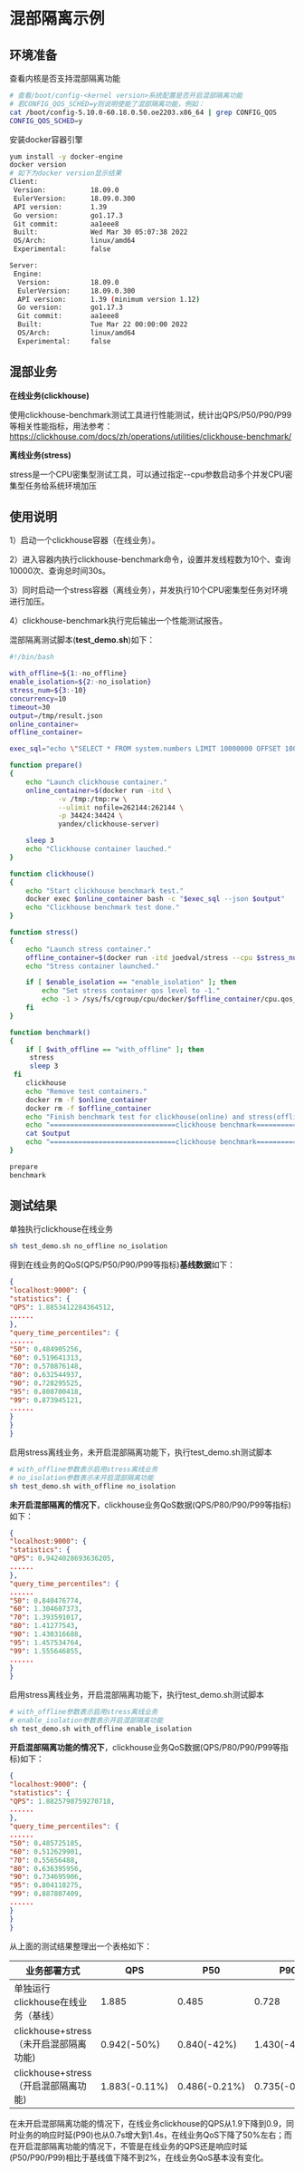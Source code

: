 # 混部隔离示例

## 环境准备

查看内核是否支持混部隔离功能

```bash
# 查看/boot/config-<kernel version>系统配置是否开启混部隔离功能
# 若CONFIG_QOS_SCHED=y则说明使能了混部隔离功能，例如：
cat /boot/config-5.10.0-60.18.0.50.oe2203.x86_64 | grep CONFIG_QOS
CONFIG_QOS_SCHED=y
```

安装docker容器引擎

```bash
yum install -y docker-engine
docker version
# 如下为docker version显示结果
Client:
 Version:           18.09.0
 EulerVersion:      18.09.0.300
 API version:       1.39
 Go version:        go1.17.3
 Git commit:        aa1eee8
 Built:             Wed Mar 30 05:07:38 2022
 OS/Arch:           linux/amd64
 Experimental:      false

Server:
 Engine:
  Version:          18.09.0
  EulerVersion:     18.09.0.300
  API version:      1.39 (minimum version 1.12)
  Go version:       go1.17.3
  Git commit:       aa1eee8
  Built:            Tue Mar 22 00:00:00 2022
  OS/Arch:          linux/amd64
  Experimental:     false
```

## 混部业务

**在线业务(clickhouse)**

使用clickhouse-benchmark测试工具进行性能测试，统计出QPS/P50/P90/P99等相关性能指标，用法参考：<https://clickhouse.com/docs/zh/operations/utilities/clickhouse-benchmark/>

**离线业务(stress)**

stress是一个CPU密集型测试工具，可以通过指定--cpu参数启动多个并发CPU密集型任务给系统环境加压

## 使用说明

1）启动一个clickhouse容器（在线业务）。

2）进入容器内执行clickhouse-benchmark命令，设置并发线程数为10个、查询10000次、查询总时间30s。

3）同时启动一个stress容器（离线业务），并发执行10个CPU密集型任务对环境进行加压。

4）clickhouse-benchmark执行完后输出一个性能测试报告。

混部隔离测试脚本(**test_demo.sh**)如下：

```bash
#!/bin/bash

with_offline=${1:-no_offline}
enable_isolation=${2:-no_isolation}
stress_num=${3:-10}
concurrency=10
timeout=30
output=/tmp/result.json
online_container=
offline_container=

exec_sql="echo \"SELECT * FROM system.numbers LIMIT 10000000 OFFSET 10000000\" | clickhouse-benchmark -i 10000 -c $concurrency -t $timeout"

function prepare()
{
    echo "Launch clickhouse container."
    online_container=$(docker run -itd \
            -v /tmp:/tmp:rw \
            --ulimit nofile=262144:262144 \
            -p 34424:34424 \
            yandex/clickhouse-server)

    sleep 3
    echo "Clickhouse container lauched."
}

function clickhouse()
{
    echo "Start clickhouse benchmark test."
    docker exec $online_container bash -c "$exec_sql --json $output"
    echo "Clickhouse benchmark test done."
}

function stress()
{
    echo "Launch stress container."
    offline_container=$(docker run -itd joedval/stress --cpu $stress_num)
    echo "Stress container launched."

    if [ $enable_isolation == "enable_isolation" ]; then
        echo "Set stress container qos level to -1."
        echo -1 > /sys/fs/cgroup/cpu/docker/$offline_container/cpu.qos_level
    fi
}

function benchmark()
{
    if [ $with_offline == "with_offline" ]; then
     stress
     sleep 3
 fi
    clickhouse
    echo "Remove test containers."
    docker rm -f $online_container
    docker rm -f $offline_container
    echo "Finish benchmark test for clickhouse(online) and stress(offline) colocation."
    echo "===============================clickhouse benchmark=================================================="
    cat $output
    echo "===============================clickhouse benchmark=================================================="
}

prepare
benchmark
```

## 测试结果

单独执行clickhouse在线业务

```bash
sh test_demo.sh no_offline no_isolation
```

得到在线业务的QoS(QPS/P50/P90/P99等指标)**基线数据**如下：

```json
{
"localhost:9000": {
"statistics": {
"QPS": 1.8853412284364512,
......
},
"query_time_percentiles": {
......
"50": 0.484905256,
"60": 0.519641313,
"70": 0.570876148,
"80": 0.632544937,
"90": 0.728295525,
"95": 0.808700418,
"99": 0.873945121,
......
}
}
}
```

启用stress离线业务，未开启混部隔离功能下，执行test_demo.sh测试脚本

```bash
# with_offline参数表示启用stress离线业务
# no_isolation参数表示未开启混部隔离功能
sh test_demo.sh with_offline no_isolation
```

**未开启混部隔离的情况下**，clickhouse业务QoS数据(QPS/P80/P90/P99等指标)如下：

```json
{
"localhost:9000": {
"statistics": {
"QPS": 0.9424028693636205,
......
},
"query_time_percentiles": {
......
"50": 0.840476774,
"60": 1.304607373,
"70": 1.393591017,
"80": 1.41277543,
"90": 1.430316688,
"95": 1.457534764,
"99": 1.555646855,
......
}
}
```

启用stress离线业务，开启混部隔离功能下，执行test_demo.sh测试脚本

```bash
# with_offline参数表示启用stress离线业务
# enable_isolation参数表示开启混部隔离功能
sh test_demo.sh with_offline enable_isolation
```

**开启混部隔离功能的情况下**，clickhouse业务QoS数据(QPS/P80/P90/P99等指标)如下：

```json
{
"localhost:9000": {
"statistics": {
"QPS": 1.8825798759270718,
......
},
"query_time_percentiles": {
......
"50": 0.485725185,
"60": 0.512629901,
"70": 0.55656488,
"80": 0.636395956,
"90": 0.734695906,
"95": 0.804118275,
"99": 0.887807409,
......
}
}
}
```

从上面的测试结果整理出一个表格如下：

| 业务部署方式                           | QPS           | P50           | P90           | P99           |
| -------------------------------------- | ------------- | ------------- | ------------- | ------------- |
| 单独运行clickhouse在线业务（基线）     | 1.885         | 0.485         | 0.728         | 0.874         |
| clickhouse+stress（未开启混部隔离功能) | 0.942(-50%)   | 0.840(-42%)   | 1.430(-49%)   | 1.556(-44%)   |
| clickhouse+stress（开启混部隔离功能)   | 1.883(-0.11%) | 0.486(-0.21%) | 0.735(-0.96%) | 0.888(-1.58%) |

在未开启混部隔离功能的情况下，在线业务clickhouse的QPS从1.9下降到0.9，同时业务的响应时延(P90)也从0.7s增大到1.4s，在线业务QoS下降了50%左右；而在开启混部隔离功能的情况下，不管是在线业务的QPS还是响应时延(P50/P90/P99)相比于基线值下降不到2%，在线业务QoS基本没有变化。

